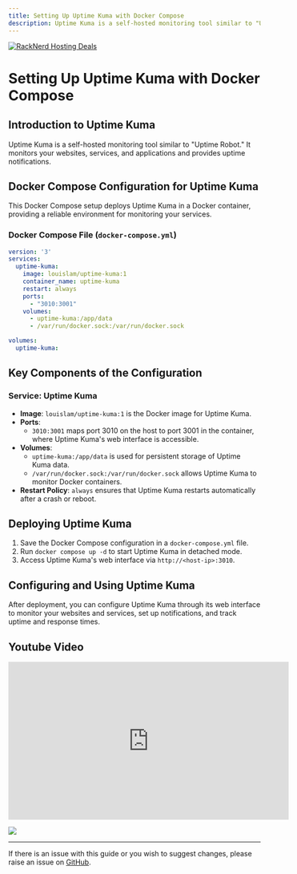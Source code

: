 ```yaml
---
title: Setting Up Uptime Kuma with Docker Compose
description: Uptime Kuma is a self-hosted monitoring tool similar to "Uptime Robot." It monitors your websites, services, and applications and provides uptime notifications.
---
```

<a href="https://my.racknerd.com/aff.php?aff=5792&ref=techdox.nz" target="_blank">
    <img src="https://racknerd.com/banners/728x90.gif" alt="RackNerd Hosting Deals">
</a>

# Setting Up Uptime Kuma with Docker Compose

## Introduction to Uptime Kuma

Uptime Kuma is a self-hosted monitoring tool similar to "Uptime Robot." It monitors your websites, services, and applications and provides uptime notifications.

## Docker Compose Configuration for Uptime Kuma

This Docker Compose setup deploys Uptime Kuma in a Docker container, providing a reliable environment for monitoring your services.

### Docker Compose File (`docker-compose.yml`)

```yaml
version: '3'
services:
  uptime-kuma:
    image: louislam/uptime-kuma:1
    container_name: uptime-kuma
    restart: always
    ports:
      - "3010:3001"
    volumes:
      - uptime-kuma:/app/data
      - /var/run/docker.sock:/var/run/docker.sock

volumes:
  uptime-kuma:
```

## Key Components of the Configuration

### Service: Uptime Kuma
- **Image**: `louislam/uptime-kuma:1` is the Docker image for Uptime Kuma.
- **Ports**: 
  - `3010:3001` maps port 3010 on the host to port 3001 in the container, where Uptime Kuma's web interface is accessible.
- **Volumes**: 
  - `uptime-kuma:/app/data` is used for persistent storage of Uptime Kuma data.
  - `/var/run/docker.sock:/var/run/docker.sock` allows Uptime Kuma to monitor Docker containers.
- **Restart Policy**: `always` ensures that Uptime Kuma restarts automatically after a crash or reboot.

## Deploying Uptime Kuma

1. Save the Docker Compose configuration in a `docker-compose.yml` file.
2. Run `docker compose up -d` to start Uptime Kuma in detached mode.
3. Access Uptime Kuma's web interface via `http://<host-ip>:3010`.

## Configuring and Using Uptime Kuma

After deployment, you can configure Uptime Kuma through its web interface to monitor your websites and services, set up notifications, and track uptime and response times.

## Youtube Video

<iframe width="560" height="315" src="https://www.youtube.com/embed/mR6r8uIotyQ?si=_lF9mM4213LPLUdl" title="YouTube video player" frameborder="0" allow="accelerometer; autoplay; clipboard-write; encrypted-media; gyroscope; picture-in-picture; web-share" allowfullscreen></iframe>

<a href="https://www.buymeacoffee.com/techdox"><img src="https://img.buymeacoffee.com/button-api/?text=Buy me a cup of tea&emoji=🍵&slug=techdox&button_colour=FFDD00&font_colour=000000&font_family=Cookie&outline_colour=000000&coffee_colour=ffffff" /></a>


---

If there is an issue with this guide or you wish to suggest changes, please raise an issue on [GitHub](https://github.com/Techdox/techdox-docs).
